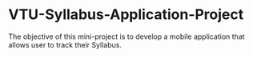 # VTU-Syllabus-Application-Project
The objective of this mini-project is to develop a mobile application that allows user to track their Syllabus.
